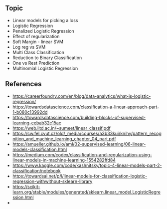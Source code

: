 ## Topic

- Linear models for picking a loss
- Logistic Regression
- Penalized Logistic Regression
- Effect of regularization
- Soft Margin - linear SVM
- Log reg vs SVM
- Multi Class Classification
- Reduction to Binary Classification
- One vs Rest Prediction
- Multinomial Logistic Regression



## References
- https://careerfoundry.com/en/blog/data-analytics/what-is-logistic-regression/
- https://towardsdatascience.com/classification-a-linear-approach-part-1-b080c13992dd
- https://towardsdatascience.com/building-blocks-of-supervised-learning-cebab32c15ac
- https://web.iitd.ac.in/~sumeet/linear_classif.pdf
- https://cw.fel.cvut.cz/old/_media/courses/a3b33kui/knihy/pattern_recognition_and_machine_learning_chapter_04_part.pdf
- https://amueller.github.io/aml/02-supervised-learning/06-linear-models-classification.html
- https://medium.com/codex/classification-and-regularization-using-linear-models-in-machine-learning-1554282ffd84
- https://www.kaggle.com/code/kashnitsky/topic-4-linear-models-part-2-classification/notebook
- https://towardsai.net/p/l/linear-models-for-classification-logistic-regression-withwithout-sklearn-library
- https://scikit-learn.org/stable/modules/generated/sklearn.linear_model.LogisticRegression.html
- 
